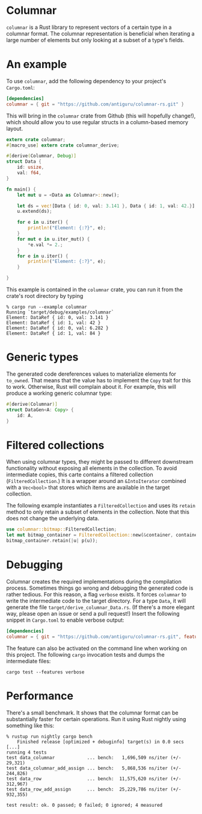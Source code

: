 # Columnar #

`columnar` is a Rust library to represent vectors of a certain type
in a columnar format. The columnar representation is beneficial when
iterating a large number of elements but only looking at a subset
of a type's fields.

# An example

To use `columnar`, add the following dependency to your project's
`Cargo.toml`:

```toml
[dependencies]
columnar = { git = "https://github.com/antiguru/columnar-rs.git" }
```

This will bring in the `columnar` crate from Github (this will hopefully change!),
which should allow you to use regular structs in a column-based memory layout.

```rust
extern crate columnar;
#[macro_use] extern crate columnar_derive;

#[derive(Columnar, Debug)]
struct Data {
    id: usize,
    val: f64,
}

fn main() {
    let mut u = <Data as Columnar>::new();

    let ds = vec![Data { id: 0, val: 3.141 }, Data { id: 1, val: 42.}];
    u.extend(ds);

    for e in u.iter() {
        println!("Element: {:?}", e);
    }
    for mut e in u.iter_mut() {
        *e.val *= 2.;
    }
    for e in u.iter() {
        println!("Element: {:?}", e);
    }

}
```

This example is contained in the `columnar` crate, you can run it from
the crate's root directory by typing

```
% cargo run --example columnar
Running `target/debug/examples/columnar`
Element: DataRef { id: 0, val: 3.141 }
Element: DataRef { id: 1, val: 42 }
Element: DataRef { id: 0, val: 6.282 }
Element: DataRef { id: 1, val: 84 }
```
# Generic types

The generated code dereferences values to materialize elements for `to_owned`.
That means that the value has to implement the `Copy` trait for this to work. Otherwise,
Rust will complain about it. For example, this will produce a working generic columnar
type:

```rust
#[derive(Columnar)]
struct DataGen<A: Copy> {
    id: A,
}
```

# Filtered collections

When using columnar types, they might be passed to different downstream functionality without
exposing all elements in the collection. To avoid intermediate copies, this carte contains
a filtered collection (`FilteredCollection`.) It is a wrapper around an `&IntoIterator`
combined with a `Vec<bool>` that stores which items are available in the target collection.

The following example instantiates a `FilteredCollection` and uses its `retain` method to only
retain a subset of elements in the collection. Note that this does not change the underlying data.
```rust
use columnar::bitmap::FilteredCollection;
let mut bitmap_container = FilteredCollection::new(&container, container.len());
bitmap_container.retain(|u| p(u));
```

# Debugging

Columnar creates the required implementations during the compilation process. Sometimes things
go wrong and debugging the generated code is rather tedious. For this reason, a flag `verbose`
exists. It forces `columnar` to write the intermediate code to the target directory. For a type
`Data`, it will generate the file `target/derive_columnar_Data.rs`. (If there's a more elegant way,
please open an issue or send a pull request!) Insert the following snippet in `Cargo.toml` to
enable verbose output:

```toml
[dependencies]
columnar = { git = "https://github.com/antiguru/columnar-rs.git", features = [ "verbose" ] }
```

The feature can also be activated on the command line when working on this project. The
following `cargo` invocation tests and dumps the intermediate files:

```
cargo test --features verbose
```

# Performance

There's a small benchmark. It shows that the columnar format can be substantially faster for
certain operations. Run it using Rust nightly using something like this:
```
% rustup run nightly cargo bench
    Finished release [optimized + debuginfo] target(s) in 0.0 secs
[...]
running 4 tests
test data_columnar            ... bench:   1,696,509 ns/iter (+/- 29,321)
test data_columnar_add_assign ... bench:   5,868,536 ns/iter (+/- 244,826)
test data_row                 ... bench:  11,575,620 ns/iter (+/- 312,967)
test data_row_add_assign      ... bench:  25,229,786 ns/iter (+/- 932,355)

test result: ok. 0 passed; 0 failed; 0 ignored; 4 measured
```
